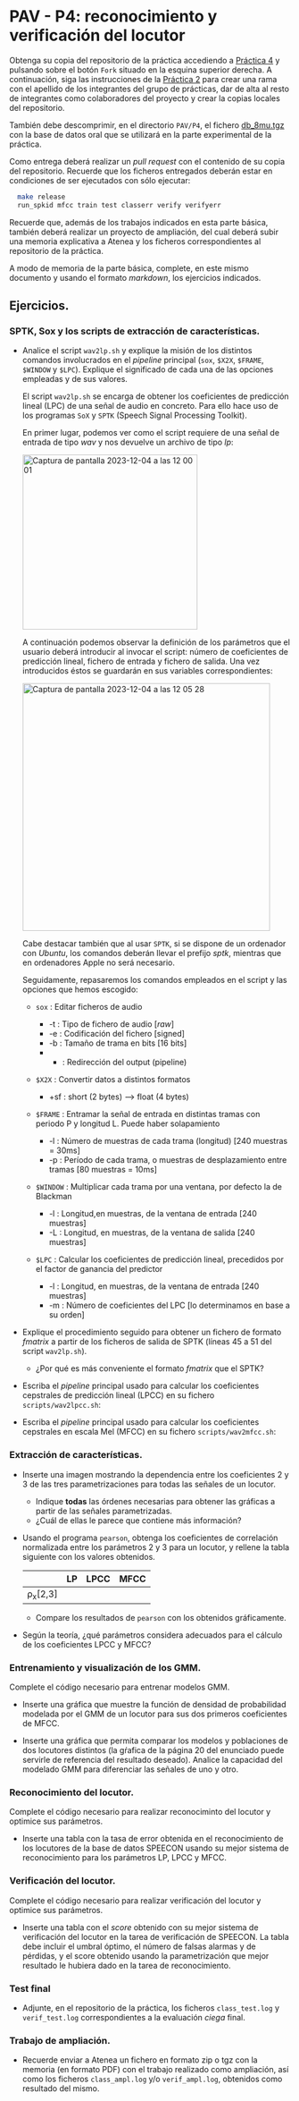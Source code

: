 PAV - P4: reconocimiento y verificación del locutor
===================================================

Obtenga su copia del repositorio de la práctica accediendo a [Práctica 4](https://github.com/albino-pav/P4)
y pulsando sobre el botón `Fork` situado en la esquina superior derecha. A continuación, siga las
instrucciones de la [Práctica 2](https://github.com/albino-pav/P2) para crear una rama con el apellido de
los integrantes del grupo de prácticas, dar de alta al resto de integrantes como colaboradores del proyecto
y crear la copias locales del repositorio.

También debe descomprimir, en el directorio `PAV/P4`, el fichero [db_8mu.tgz](https://atenea.upc.edu/mod/resource/view.php?id=3654387?forcedownload=1)
con la base de datos oral que se utilizará en la parte experimental de la práctica.

Como entrega deberá realizar un *pull request* con el contenido de su copia del repositorio. Recuerde
que los ficheros entregados deberán estar en condiciones de ser ejecutados con sólo ejecutar:

~~~~~~~~~~~~~~~~~~~~~~~~~~~~~~~~~~~~~~~~~~~~~~~~~~~~~.sh
  make release
  run_spkid mfcc train test classerr verify verifyerr
~~~~~~~~~~~~~~~~~~~~~~~~~~~~~~~~~~~~~~~~~~~~~~~~~~~~~

Recuerde que, además de los trabajos indicados en esta parte básica, también deberá realizar un proyecto
de ampliación, del cual deberá subir una memoria explicativa a Atenea y los ficheros correspondientes al
repositorio de la práctica.

A modo de memoria de la parte básica, complete, en este mismo documento y usando el formato *markdown*, los
ejercicios indicados.

## Ejercicios.

### SPTK, Sox y los scripts de extracción de características.

- Analice el script `wav2lp.sh` y explique la misión de los distintos comandos involucrados en el *pipeline*
  principal (`sox`, `$X2X`, `$FRAME`, `$WINDOW` y `$LPC`). Explique el significado de cada una de las 
  opciones empleadas y de sus valores.

  El script `wav2lp.sh` se encarga de obtener los coeficientes de predicción lineal (LPC) de una señal de audio en concreto. Para ello hace uso de los programas `SoX` y `SPTK`      (Speech Signal Processing Toolkit).

  En primer lugar, podemos ver como el script requiere de una señal de entrada de tipo *wav* y nos devuelve un archivo de tipo *lp*:
  
  <img width="313" alt="Captura de pantalla 2023-12-04 a las 12 00 01" src="https://github.com/nareshmarques/P4/assets/118903051/d6136efe-85f0-4739-914a-27fbd7fbc660">

  A continuación podemos observar la definición de los parámetros que el usuario deberá introducir al invocar el script: número de coeficientes de predicción lineal, fichero de     entrada y fichero de salida. Una vez introducidos éstos se guardarán en sus variables correspondientes:

  <img width="443" alt="Captura de pantalla 2023-12-04 a las 12 05 28" src="https://github.com/nareshmarques/P4/assets/118903051/092849f0-9b96-4255-b8ee-e1f53cc3fd7c">

  Cabe destacar también que al usar `SPTK`, si se dispone de un ordenador con *Ubuntu*, los comandos deberán llevar el prefijo *sptk*, mientras que en ordenadores Apple no será     necesario. 

  Seguidamente, repasaremos los comandos empleados en el script y las opciones que hemos escogido:

  - `sox` : Editar ficheros de audio
    * -t : Tipo de fichero de audio [*raw*]
    * -e : Codificación del fichero [signed]
    * -b : Tamaño de trama en bits [16 bits]
    * -  : Redirección del output (pipeline)
        
  - `$X2X` : Convertir datos a distintos formatos
    * +sf : short (2  bytes) --> float (4 bytes)
      
  - `$FRAME` : Entramar la señal de entrada en distintas tramas con periodo P y longitud L. Puede haber solapamiento
    * -l : Número de muestras de cada trama (longitud) [240 muestras = 30ms]
    * -p : Período de cada trama, o muestras de desplazamiento entre tramas [80 muestras = 10ms]

  - `$WINDOW` : Multiplicar cada trama por una ventana, por defecto la de Blackman
    * -l : Longitud,en muestras, de la ventana de entrada [240 muestras]
    * -L : Longitud, en muestras, de la ventana de salida [240 muestras]
 
  - `$LPC` : Calcular los coeficientes de predicción lineal, precedidos por el factor de ganancia del predictor
    * -l : Longitud, en muestras, de la ventana de entrada [240 muestras]
    * -m : Número de coeficientes del LPC [lo determinamos en base a su orden]

- Explique el procedimiento seguido para obtener un fichero de formato *fmatrix* a partir de los ficheros de
  salida de SPTK (líneas 45 a 51 del script `wav2lp.sh`).

  * ¿Por qué es más conveniente el formato *fmatrix* que el SPTK?

- Escriba el *pipeline* principal usado para calcular los coeficientes cepstrales de predicción lineal
  (LPCC) en su fichero <code>scripts/wav2lpcc.sh</code>:

- Escriba el *pipeline* principal usado para calcular los coeficientes cepstrales en escala Mel (MFCC) en su
  fichero <code>scripts/wav2mfcc.sh</code>:

### Extracción de características.

- Inserte una imagen mostrando la dependencia entre los coeficientes 2 y 3 de las tres parametrizaciones
  para todas las señales de un locutor.
  
  + Indique **todas** las órdenes necesarias para obtener las gráficas a partir de las señales 
    parametrizadas.
  + ¿Cuál de ellas le parece que contiene más información?

- Usando el programa <code>pearson</code>, obtenga los coeficientes de correlación normalizada entre los
  parámetros 2 y 3 para un locutor, y rellene la tabla siguiente con los valores obtenidos.

  |                        | LP   | LPCC | MFCC |
  |------------------------|:----:|:----:|:----:|
  | &rho;<sub>x</sub>[2,3] |      |      |      |
  
  + Compare los resultados de <code>pearson</code> con los obtenidos gráficamente.
  
- Según la teoría, ¿qué parámetros considera adecuados para el cálculo de los coeficientes LPCC y MFCC?

### Entrenamiento y visualización de los GMM.

Complete el código necesario para entrenar modelos GMM.

- Inserte una gráfica que muestre la función de densidad de probabilidad modelada por el GMM de un locutor
  para sus dos primeros coeficientes de MFCC.

- Inserte una gráfica que permita comparar los modelos y poblaciones de dos locutores distintos (la gŕafica
  de la página 20 del enunciado puede servirle de referencia del resultado deseado). Analice la capacidad
  del modelado GMM para diferenciar las señales de uno y otro.

### Reconocimiento del locutor.

Complete el código necesario para realizar reconociminto del locutor y optimice sus parámetros.

- Inserte una tabla con la tasa de error obtenida en el reconocimiento de los locutores de la base de datos
  SPEECON usando su mejor sistema de reconocimiento para los parámetros LP, LPCC y MFCC.

### Verificación del locutor.

Complete el código necesario para realizar verificación del locutor y optimice sus parámetros.

- Inserte una tabla con el *score* obtenido con su mejor sistema de verificación del locutor en la tarea
  de verificación de SPEECON. La tabla debe incluir el umbral óptimo, el número de falsas alarmas y de
  pérdidas, y el score obtenido usando la parametrización que mejor resultado le hubiera dado en la tarea
  de reconocimiento.
 
### Test final

- Adjunte, en el repositorio de la práctica, los ficheros `class_test.log` y `verif_test.log` 
  correspondientes a la evaluación *ciega* final.

### Trabajo de ampliación.

- Recuerde enviar a Atenea un fichero en formato zip o tgz con la memoria (en formato PDF) con el trabajo 
  realizado como ampliación, así como los ficheros `class_ampl.log` y/o `verif_ampl.log`, obtenidos como 
  resultado del mismo.
